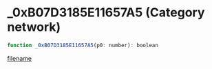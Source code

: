 # _0xB07D3185E11657A5 (Category network)

```js
function _0xB07D3185E11657A5(p0: number): boolean
```

[filename](_0xB07D3185E11657A5_m.md ':include')